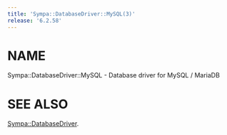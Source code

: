 ```yaml
---
title: 'Sympa::DatabaseDriver::MySQL(3)'
release: '6.2.58'
---
```


# NAME

Sympa::DatabaseDriver::MySQL - Database driver for MySQL / MariaDB

# SEE ALSO

[Sympa::DatabaseDriver](./Sympa-DatabaseDriver.3.md).
